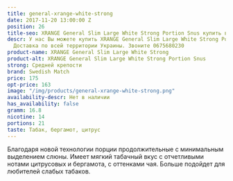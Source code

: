 ```yaml
---
title: general-xrange-white-strong
date: 2017-11-20 13:00:00 Z
position: 26
title-seo: XRANGE General Slim Large White Strong Portion Snus купить в Украине
descr: У нас Вы можете купить XRANGE General Slim Large White Strong Portion Snus.
  Доставка по всей территории Украины. Звоните 0675680230
product-name: XRANGE General Slim Large White Strong
product-alt: XRANGE General Slim Large White Strong Portion Snus
strong: Средней крепости
brand: Swedish Match
price: 175
opt-price: 163
image: "/img/products/general-xrange-white-strong.png"
availability-descr: Нет в наличии
has_availability: false
gramm: 16.8
nicotine: 14
portions: 21
taste: Табак, бергамот, цитрус
---
```


Благодаря новой технологии порции продолжительные с минимальным выделением слюны. Имеет мягкий табачный вкус с отчетливыми нотами цитрусовых и бергамота, с оттенками чая.
Больше подойдет для любителей слабых табаков.